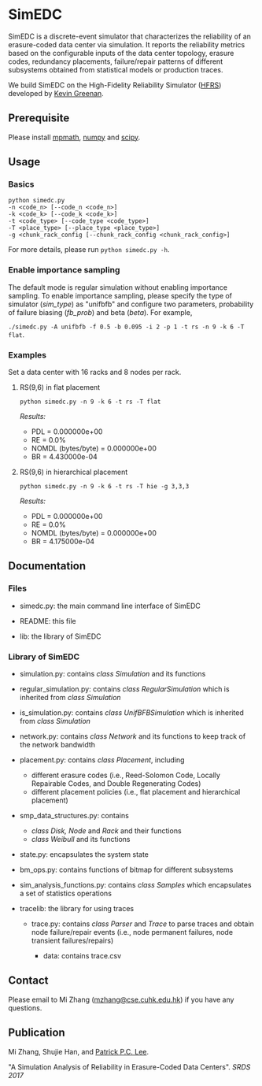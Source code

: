 # SimEDC

SimEDC is a discrete-event simulator that characterizes the reliability of an
erasure-coded data center via simulation. It reports the reliability metrics
based on the configurable inputs of the data center topology, erasure codes,
redundancy placements, failure/repair patterns of different subsystems obtained
from statistical models or production traces.

We build SimEDC on the High-Fidelity Reliability Simulator
([HFRS](http://www.kaymgee.com/Kevin_Greenan/Software_files/hfrs.tar))
developed by [Kevin
Greenan](http://www.kaymgee.com/Kevin_Greenan/Welcome.html).

## Prerequisite

Please install [mpmath](http://code.google.com/p/mpmath/), [numpy](http://www.numpy.org/) and [scipy](http://www.scipy.org/).

## Usage

### Basics 

```
python simedc.py
-n <code_n> [--code_n <code_n>]
-k <code_k> [--code_k <code_k>]
-t <code_type> [--code_type <code_type>]
-T <place_type> [--place_type <place_type>]
-g <chunk_rack_config [--chunk_rack_config <chunk_rack_config>]
```
For more details, please run `python simedc.py -h`.

### Enable importance sampling

The default mode is regular simulation without enabling importance sampling. To
enable importance sampling, please specify the type of simulator (*sim_type*)
as "unifbfb" and configure two parameters, probability of failure biasing
(*fb_prob*) and beta (*beta*). For example, 

`./simedc.py -A unifbfb -f 0.5 -b 0.095 -i 2 -p 1 -t rs -n 9 -k 6 -T flat`.

### Examples

Set a data center with 16 racks and 8 nodes per rack. 

1. RS(9,6) in flat placement 

	`python simedc.py -n 9 -k 6 -t rs -T flat`

	*Results:*

	- PDL = 0.000000e+00
	- RE = 0.0%
	- NOMDL (bytes/byte) = 0.000000e+00
	- BR = 4.430000e-04

2. RS(9,6) in hierarchical placement

	`python simedc.py -n 9 -k 6 -t rs -T hie -g 3,3,3`

	*Results:* 

	- PDL = 0.000000e+00
	- RE = 0.0%
	- NOMDL (bytes/byte) = 0.000000e+00
	- BR = 4.175000e-04

## Documentation

### Files

- simedc.py: the main command line interface of SimEDC

- README: this file

- lib: the library of SimEDC

### Library of SimEDC
- simulation.py: contains *class Simulation* and its functions

- regular_simulation.py: contains *class RegularSimulation* which is inherited from *class Simulation*

- is_simulation.py: contains *class UnifBFBSimulation* which is inherited from *class Simulation*

- network.py: contains *class Network* and its functions to keep track of the network bandwidth

- placement.py: contains *class Placement*, including 
	* different erasure codes (i.e., Reed-Solomon Code, Locally Repairable Codes, and Double Regenerating Codes)
	* different placement policies (i.e., flat placement and hierarchical placement)

- smp\_data\_structures.py: contains
 
  * *class Disk, Node* and *Rack* and their functions 
  * *class Weibull* and its functions 

- state.py: encapsulates the system state

- bm_ops.py: contains functions of bitmap for different subsystems

- sim\_analysis\_functions.py: contains *class Samples* which encapsulates a set of statistics operations
- tracelib: the library for using traces
  * trace.py: contains *class Parser* and *Trace* to parse traces and obtain
  node failure/repair events (i.e., node permanent failures, node transient
  failures/repairs)

	* data: contains trace.csv

## Contact
Please email to Mi Zhang (mzhang@cse.cuhk.edu.hk) if you have any questions.

## Publication
Mi Zhang, Shujie Han, and [Patrick P.C. Lee](http://www.cse.cuhk.edu.hk/~pclee). 

"A Simulation Analysis of Reliability in Erasure-Coded Data Centers". *SRDS 2017*
